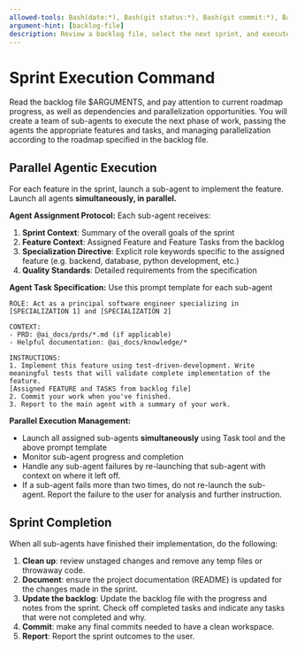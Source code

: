 ```yaml
---
allowed-tools: Bash(date:*), Bash(git status:*), Bash(git commit:*), Bash(mkdir:*), Task, Write, MultiEdit
argument-hint: [backlog-file]
description: Review a backlog file, select the next sprint, and execute it with subagents
---
```


# Sprint Execution Command

Read the backlog file $ARGUMENTS, and pay attention to current roadmap progress, as well as dependencies and parallelization opportunities.
You will create a team of sub-agents to execute the next phase of work, passing the agents the appropriate features and tasks, and managing parallelization according to the roadmap specified in the backlog file.


## Parallel Agentic Execution
For each feature in the sprint, launch a sub-agent to implement the feature. Launch all agents **simultaneously, in parallel.**

**Agent Assignment Protocol:**
Each sub-agent receives:
1. **Sprint Context**: Summary of the overall goals of the sprint
2. **Feature Context**: Assigned Feature and Feature Tasks from the backlog
3. **Specialization Directive**: Explicit role keywords specific to the assigned feature (e.g. backend, database, python development, etc.)
4. **Quality Standards**: Detailed requirements from the specification


**Agent Task Specification:**
Use this prompt template for each sub-agent
```
ROLE: Act as a principal software engineer specializing in [SPECIALIZATION 1] and [SPECIALIZATION 2]

CONTEXT:
- PRD: @ai_docs/prds/*.md (if applicable)
- Helpful documentation: @ai_docs/knowledge/*

INSTRUCTIONS:
1. Implement this feature using test-driven-development. Write meaningful tests that will validate complete implementation of the feature.
[Assigned FEATURE and TASKS from backlog file]
2. Commit your work when you've finished.
3. Report to the main agent with a summary of your work.
```

**Parallel Execution Management:**
- Launch all assigned sub-agents **simultaneously** using Task tool and the above prompt template
- Monitor sub-agent progress and completion
- Handle any sub-agent failures by re-launching that sub-agent with context on where it left off.
- If a sub-agent fails more than two times, do not re-launch the sub-agent. Report the failure to the user for analysis and further instruction.

## Sprint Completion
When all sub-agents have finished their implementation, do the following:
1. **Clean up**: review unstaged changes and remove any temp files or throwaway code.
2. **Document**: ensure the project documentation (README) is updated for the changes made in the sprint.
3. **Update the backlog**: Update the backlog file with the progress and notes from the sprint. Check off completed tasks and indicate any tasks that were not completed and why.
4. **Commit**: make any final commits needed to have a clean workspace.
5. **Report**: Report the sprint outcomes to the user.
